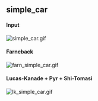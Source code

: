 ## simple_car

#### Input
![simple_car.gif](./gifs/simple_car.gif)

#### Farneback
![farn_simple_car.gif](./gifs/farn_simple_car.gif)

#### Lucas-Kanade + Pyr + Shi-Tomasi
![lk_simple_car.gif](./gifs/lk_simple_car.gif)